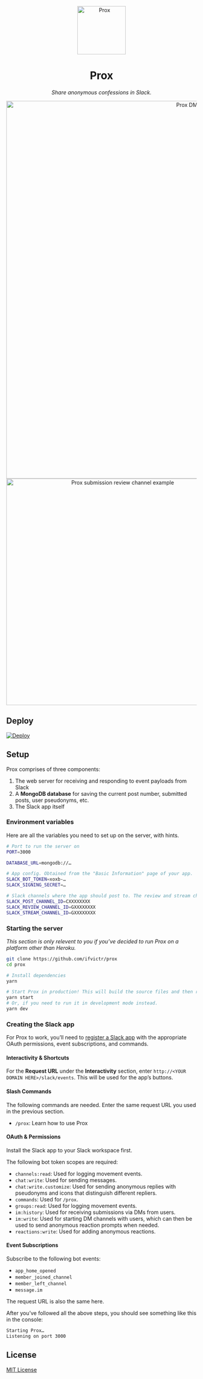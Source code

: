 <p align="center">
    <img alt="Prox" width="128" src="https://files.ifvictr.com/2020/04/prox.png" />
</p>
<h1 align="center">Prox</h1>
<p align="center">
    <i>Share anonymous confessions in Slack.</i>
</p>

<p align="center">
    <img alt="Prox DM example" width="1000" src="https://files.ifvictr.com/2020/08/prox_dm.png" />
    <img alt="Prox submission review channel example" width="600" src="https://files.ifvictr.com/2020/08/prox_review.png" />
</p>

## Deploy

[![Deploy](https://www.herokucdn.com/deploy/button.svg)](https://heroku.com/deploy)

## Setup

Prox comprises of three components:

1. The web server for receiving and responding to event payloads from Slack
2. A **MongoDB database** for saving the current post number, submitted posts, user pseudonyms, etc.
3. The Slack app itself

### Environment variables

Here are all the variables you need to set up on the server, with hints.

```bash
# Port to run the server on
PORT=3000

DATABASE_URL=mongodb://…

# App config. Obtained from the "Basic Information" page of your app.
SLACK_BOT_TOKEN=xoxb-…
SLACK_SIGNING_SECRET=…

# Slack channels where the app should post to. The review and stream channels are highly recommended to be private channels.
SLACK_POST_CHANNEL_ID=CXXXXXXXX
SLACK_REVIEW_CHANNEL_ID=GXXXXXXXX
SLACK_STREAM_CHANNEL_ID=GXXXXXXXX
```

### Starting the server

_This section is only relevent to you if you’ve decided to run Prox on a platform other than Heroku._

```bash
git clone https://github.com/ifvictr/prox
cd prox

# Install dependencies
yarn

# Start Prox in production! This will build the source files and then run them.
yarn start
# Or, if you need to run it in development mode instead.
yarn dev
```

### Creating the Slack app

For Prox to work, you’ll need to [register a Slack app](https://api.slack.com/apps) with the appropriate OAuth permissions, event subscriptions, and commands.

#### Interactivity & Shortcuts

For the **Request URL** under the **Interactivity** section, enter `http://<YOUR DOMAIN HERE>/slack/events`. This will be used for the app’s buttons.

#### Slash Commands

The following commands are needed. Enter the same request URL you used in the previous section.

- `/prox`: Learn how to use Prox

#### OAuth & Permissions

Install the Slack app to your Slack workspace first.

The following bot token scopes are required:

- `channels:read`: Used for logging movement events.
- `chat:write`: Used for sending messages.
- `chat:write.customize`: Used for sending anonymous replies with pseudonyms and icons that distinguish different repliers.
- `commands`: Used for `/prox`.
- `groups:read`: Used for logging movement events.
- `im:history`: Used for receiving submissions via DMs from users.
- `im:write`: Used for starting DM channels with users, which can then be used to send anonymous reaction prompts when needed.
- `reactions:write`: Used for adding anonymous reactions.

#### Event Subscriptions

Subscribe to the following bot events:

- `app_home_opened`
- `member_joined_channel`
- `member_left_channel`
- `message.im`

The request URL is also the same here.

After you’ve followed all the above steps, you should see something like this in the console:

```bash
Starting Prox…
Listening on port 3000
```

## License

[MIT License](LICENSE.txt)
